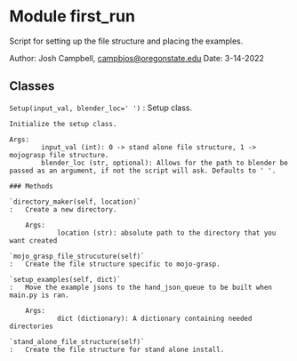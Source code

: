 Module first_run
================
Script for setting up the file structure and placing the examples.

Author: Josh Campbell, campbjos@oregonstate.edu
Date: 3-14-2022

Classes
-------

`Setup(input_val, blender_loc=' ')`
:   Setup class.
    
    Initialize the setup class.
    
    Args:
            input_val (int): 0 -> stand alone file structure, 1 -> mojograsp file structure.
            blender_loc (str, optional): Allows for the path to blender be passed as an argument, if not the script will ask. Defaults to ' '.

    ### Methods

    `directory_maker(self, location)`
    :   Create a new directory.
        
        Args:
                location (str): absolute path to the directory that you want created

    `mojo_grasp_file_strucuture(self)`
    :   Create the file structure specific to mojo-grasp.

    `setup_examples(self, dict)`
    :   Move the example jsons to the hand_json_queue to be built when main.py is ran.
        
        Args:
                dict (dictionary): A dictionary containing needed directories

    `stand_alone_file_structure(self)`
    :   Create the file structure for stand alone install.